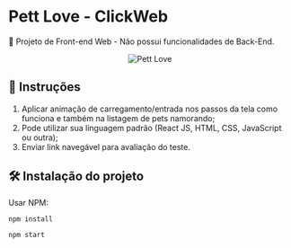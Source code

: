 # Pett Love - ClickWeb

📜 Projeto de Front-end Web - Não possui funcionalidades de Back-End.

<p align="center">
<img src="IMAGEM DO PROJETO AQUI" alt="Pett Love" border="0">
</p>

## 🚀 Instruções 

1. Aplicar animação de carregamento/entrada nos passos da tela como funciona e também na listagem de pets namorando;
2. Pode utilizar sua linguagem padrão (React JS, HTML, CSS, JavaScript ou outra);
3. Enviar link navegável para avaliação do teste.

## 🛠 Instalação do projeto

Usar NPM:

```sh
npm install
```

```sh
npm start
```


